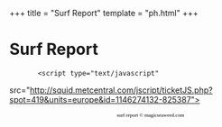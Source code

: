 +++
title = "Surf Report"
template = "ph.html"
+++

# Surf Report

<!-- Begin MagicSeaweed.com Ticket Code (c) Metcentral Ltd 2005
You are welcome to embed this code in your website to deliver our latest forecasts to
surfers. Please leave this message and all code contained in this section
as is and unmodified. Thanks - magicseaweed.com -->
           <script type="text/javascript"
src="http://squid.metcentral.com/jscript/ticketJS.php?spot=419&units=europe&id=1146274132-825387">
         </script>
       <div style="width: 500px; text-align: center; padding-top: 0px"> 
         <div align="center" style="padding-top: 0px;">
     <a style="font-family: verdana; font-size: 9px; color: #000000; text-decoration: none" href="http://magicseaweed.com">surf report &copy; magicseaweed.com</a> </div>
       </div>
<!-- End MagicSeaweed.com Ticket Code -->